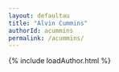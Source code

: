 ```yaml
---
layout: defaultau
title: "Alvin Cummins"
authorId: acummins
permalink: /acummins/
---
```


{% include loadAuthor.html %}
<script>
    $(document).ready(function(){
        showAuthorBio('{{ page.authorId }}');
   });
</script>